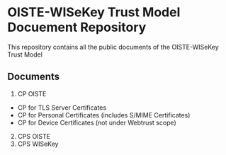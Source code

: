 # OISTE-WISeKey Trust Model Docuement Repository

This repository contains all the public documents of the OISTE-WISeKey Trust Model

## Documents
1. CP OISTE
 - CP for TLS Server Certificates
 - CP for Personal Certificates (includes S/MIME Certificates)
 - CP for Device Certificates (not under Webtrust scope)
2. CPS OISTE
3. CPS WISeKey

<END>
